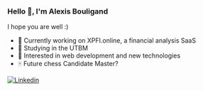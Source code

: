 ### Hello :wave:, I'm Alexis Bouligand
I hope you are well :)

- :briefcase: Currently working on XPFI.online, a financial analysis SaaS  
- :blue_book: Studying in the UTBM  
- :seedling: Interested in web development and new technologies  
- :mahjong: Future chess Candidate Master?  

[![Linkedin](https://img.shields.io/badge/LinkedIn-0077B5?style=for-the-badge&logo=linkedin&logoColor=white)](https://www.linkedin.com/in/alexis-bouligand-14945a1b7/)
